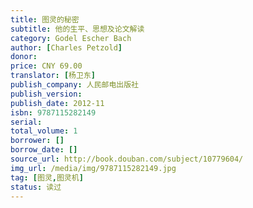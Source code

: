 ```yaml
---
title: 图灵的秘密
subtitle: 他的生平、思想及论文解读
category: Godel Escher Bach
author: [Charles Petzold]
donor: 
price: CNY 69.00
translator: [杨卫东]
publish_company: 人民邮电出版社
publish_version: 
publish_date: 2012-11
isbn: 9787115282149
serial: 
total_volume: 1
borrower: []
borrow_date: []
source_url: http://book.douban.com/subject/10779604/
img_url: /media/img/9787115282149.jpg
tag: [图灵,图灵机]
status: 读过
---
```

